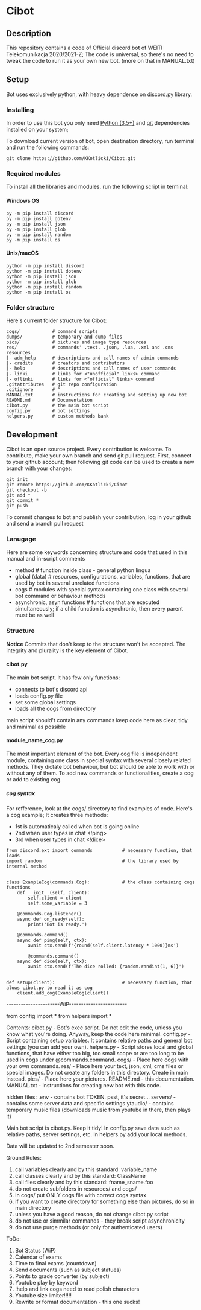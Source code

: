 
# Cibot

## Description

This repository contains a code of Official discord bot of WEITI Telekomunikacja 2020/2021-Z;
The code is universal, so there's no need to tweak the code to run it as your own new bot.
(more on that in MANUAL.txt)


## Setup

Bot uses exclusively python, with heavy dependence on [discord.py](https://discordpy.readthedocs.io/en/latest/api.html) library.


### Installing

In order to use this bot you only need [Python (3.5+)](https://www.python.org/) and [git](https://git-scm.com/) dependencies installed on your system;

To download current version of bot, open destination directory, run terminal and run the following commands:

```
git clone https://github.com/KKotlicki/Cibot.git

```


### Required modules

To install all the libraries and modules, run the following script in terminal:


#### Windows OS

```
py -m pip install discord
py -m pip install dotenv
py -m pip install json
py -m pip install glob
py -m pip install random
py -m pip install os

```


#### Unix/macOS

```
python -m pip install discord
python -m pip install dotenv
python -m pip install json
python -m pip install glob
python -m pip install random
python -m pip install os

```


### Folder structure

Here's current folder structure for Cibot:

```
cogs/            # command scripts
dumps/           # temporary and dump files
pics/            # pictures and image type resources
res/             # commands' .text, .json, .lua, .xml and .cms resources
|- adm_help      # descriptions and call names of admin commands
|- credits       # creators and contributors
|- help          # descriptions and call names of user commands
|- linki         # links for <"unofficial" links> command
|- oflinki       # links for <"official" links> command
.gitattributes   # git repo configuration
.gitignore       # ^
MANUAL.txt       # instructions for creating and setting up new bot
README.md        # Documentation
cibot.py         # the main bot script
config.py        # bot settings
helpers.py       # custom methods bank
```


## Development

Cibot is an open source project. Every contribution is welcome.
To contribute, make your own branch and send git pull request.
First, connect to your github account; then following git code can be used to create a new branch with your changes:

```
git init
git remote https://github.com/KKotlicki/Cibot
git checkout -b
git add *
git commit *
git push

```

To commit changes to bot and publish your contribution, log in your github and send a branch pull request 


### Lanugage

Here are some keywords concerning structure and code that used in this manual and in-script comments

 - method                           # function inside class - general python lingua
 - global (data)                    # resources, configurations, variables, functions, that are used by bot in several unrelated functions
 - cogs                             # modules with special syntax containing one class with several bot command or behaviour methods
 - asynchronic, asyn functions      # functions that are executed simultaneously; if a child function is asynchronic, then every parent must be as well

### Structure

**Notice**  Commits that don't keep to the structure won't be accepted. The integrity and plurality is the key element of Cibot.


#### cibot.py

The main bot script. It has few only functions:

 - connects to bot's discord api
 - loads config.py file
 - set some global settings
 - loads all the cogs from directory

main script should't contain any commands
keep code here as clear, tidy and minimal as possible


#### module_name_cog.py

The most important element of the bot.
Every cog file is independent module, containing one class in special syntax with several closely related methods.
They dictate bot behaviour, but bot should be able to work with or without any of them.
To add new commands or functionalities, create a cog or add to existing cog.

##### cog syntax

For refference, look at the cogs/ directory to find examples of code.
Here's a cog example;
It creates three methods:
 - 1st is automaticaly called when bot is going online
 - 2nd when user types in chat <!ping>
 - 3rd when user types in chat <!dice>

```
from discord.ext import commands           # necessary function, that loads
import random                              # the library used by internal method


class ExampleCog(commands.Cog):            # the class containing cogs functions
    def __init__(self, client):
        self.client = client
        self.some_variable = 3

    @commands.Cog.listener()
    async def on_ready(self):
        print('Bot is ready.')

    @commands.command()
    async def ping(self, ctx):
        await ctx.send(f'{round(self.client.latency * 1000)}ms')
    
        @commands.command()
    async def dice(self, ctx):
        await ctx.send(f'The dice rolled: {random.randint(1, 6)}')


def setup(client):                         # necessary function, that alows cibot.py to read it as cog
    client.add_cog(ExampleCog(client))

```


----------------------WiP------------------------



from config import *
from helpers import *


Contents:
cibot.py - Bot's exec script. Do not edit the code, unless you know what you're doing. Anyway, keep the code here minimal.
config.py - Script containing setup variables. It contains relative paths and general bot settings (you can add your own).
helpers.py - Script stores local and global functions, that have either too big, too small scope or are too long to be used in cogs under @commands.command.
cogs/ - Place here cogs with your own commands.
res/ - Place here your text, json, xml, cms files or special images. Do not create any folders in this directory. Create in main instead.
pics/ - Place here your pictures.
README.md - this documentation.
MANUAL.txt - instructions for creating new bot with this code.


hidden files:
.env - contains bot TOKEN. psst, it's secret...
servers/ - contains some server data and specific settings
ytaudio/ - contains temporary music files (downloads music from youtube in there, then plays it)

Main bot script is cibot.py. Keep it tidy!
In config.py save data such as relative paths, server settings, etc.
In helpers.py add your local methods.

Data will be updated to 2nd semester soon.


Ground Rules:
1.  call variables clearly and by this standard: variable_name
2.  call classes clearly and by this standard: ClassName
3.  call files clearly and by this standard: fname_sname.foo
4.  do not create subfolders in resources/ and cogs/
5.  in cogs/ put ONLY cogs file with correct cogs syntax
6.  if you want to create directory for something else than pictures, do so in main directory
7.  unless you have a good reason, do not change cibot.py script
8.  do not use <while True> or simmilar commands - they break script asynchronicity
9.  do not use purge methods (or only for authenticated users)


ToDo:
1. Bot Status (WiP)
2. Calendar of exams
3. Time to final exams (countdown)
4. Send documents (such as subject statues)
5. Points to grade converter (by subject)
6. Youtube play by keyword
7. !help and link cogs need to read polish characters
8. Youtube size limiter!!!!!
9. Rewrite or format documentation - this one sucks!
